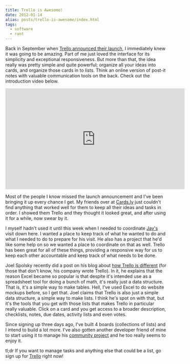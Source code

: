 ```yaml
---
title: Trello is Awesome!
date: 2012-01-14
alias: posts/trello-is-awesome/index.html
tags:
  - software
  - rant
---
```


Back in September when [Trello announced their launch](http://blog.trello.com/launch/), I immediately knew it was going to be amazing. Part of me just loved the interface for its simplicity and exceptional responsiveness. But more than that, the idea really was pretty simple and quite powerful; organize all your ideas into cards, and organize those cards in to lists. Think an online version of post-it notes with valuable communication tools on the back. Check out the introduction video below.

<iframe width="560" height="315" src="http://www.youtube.com/embed/aaDf1RqeLfo" frameborder="0" allowfullscreen></iframe>

Most of the people I know missed the launch announcement and I've been bringing it up every chance I get. My friends over at [Cards.ly](http://cards.ly) just couldn't find anything that worked well for them to keep all their ideas and tasks in order. I showed them Trello and they thought it looked great, and after using it for a while, now swear by it.

I myself hadn't used it until this week when I needed to coordinate [Jay's](http://jasonsidabras.com) visit down here. I wanted a place to keep track of what he wanted to do and what I needed to do to prepare for his visit. He also has a project that he'd like some help on so we wanted a place to coordinate on that as well. Trello has been great for all of these things, providing a responsive way for us to keep each other accountable and keep track of what needs to be done.

Joel Spolsky recently did a post on his blog about [how Trello is different](http://www.joelonsoftware.com/items/2012/01/06.html) (for those that don't know, his company wrote Trello). In it, he explains that the reason Excel became so popular is that despite it's intended use as a spreadsheet tool for doing a bunch of math, it's really just a data structure. That is, it's a simple way to make tables. Hell, I've used Excel to do website mockups before, so I get that. Joel claims that Trello is also just a simple data structure, a simple way to make lists. I think he's spot on with that, but it's the tools that you get with those lists that makes Trello in particular really valuable. Click on a card and you get access to a broader description, checklists, notes, due dates, activity lists and even votes.

Since signing up three days ago, I've built 4 boards (collections of lists) and I intend to build a lot more. I've also gotten another developer friend of mine to start using it to manage his [community project](https://github.com/gwing33/kung-fuser) and he too really seems to enjoy it.

tl;dr If you want to manage tasks and anything else that could be a list, go sign up for [Trello](http://trello.com) right now!
